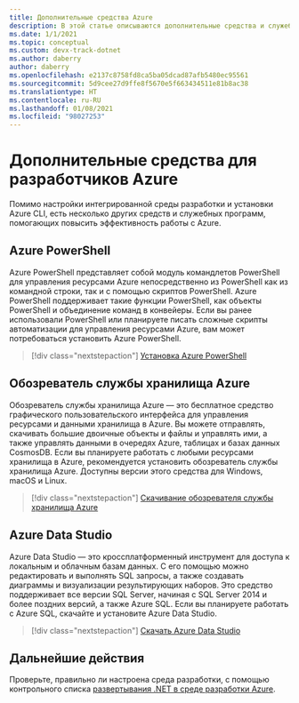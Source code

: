 ```yaml
---
title: Дополнительные средства Azure
description: В этой статье описываются дополнительные средства и служебные программы для работы с Azure, а также способы их установки.
ms.date: 1/1/2021
ms.topic: conceptual
ms.custom: devx-track-dotnet
ms.author: daberry
author: daberry
ms.openlocfilehash: e2137c8758fd8ca5ba05dcad87afb5480ec95561
ms.sourcegitcommit: 5d9cee27d9ffe8f5670e5f663434511e81b8ac38
ms.translationtype: HT
ms.contentlocale: ru-RU
ms.lasthandoff: 01/08/2021
ms.locfileid: "98027253"
---
```

# <a name="additional-tools-for-azure-developers"></a>Дополнительные средства для разработчиков Azure

Помимо настройки интегрированной среды разработки и установки Azure CLI, есть несколько других средств и служебных программ, помогающих повысить эффективность работы с Azure.  

## <a name="azure-powershell"></a>Azure PowerShell

Azure PowerShell представляет собой модуль командлетов PowerShell для управления ресурсами Azure непосредственно из PowerShell как из командной строки, так и с помощью скриптов PowerShell.  Azure PowerShell поддерживает такие функции PowerShell, как объекты PowerShell и объединение команд в конвейеры.  Если вы ранее использовали PowerShell или планируете писать сложные скрипты автоматизации для управления ресурсами Azure, вам может потребоваться установить Azure PowerShell.

> [!div class="nextstepaction"]
> [Установка Azure PowerShell](/powershell/azure/install-az-ps)

## <a name="azure-storage-explorer"></a>Обозреватель службы хранилища Azure

Обозреватель службы хранилища Azure — это бесплатное средство графического пользовательского интерфейса для управления ресурсами и данными хранилища в Azure.  Вы можете отправлять, скачивать большие двоичные объекты и файлы и управлять ими, а также управлять данными в очередях Azure, таблицах и базах данных CosmosDB.  Если вы планируете работать с любыми ресурсами хранилища в Azure, рекомендуется установить обозреватель службы хранилища Azure.  Доступны версии этого средства для Windows, macOS и Linux.  

> [!div class="nextstepaction"]
> [Скачивание обозревателя службы хранилища Azure](https://azure.microsoft.com/en-us/features/storage-explorer/)

## <a name="azure-data-studio"></a>Azure Data Studio

Azure Data Studio — это кроссплатформенный инструмент для доступа к локальным и облачным базам данных.  С его помощью можно редактировать и выполнять SQL запросы, а также создавать диаграммы и визуализации результирующих наборов.  Это средство поддерживает все версии SQL Server, начиная с SQL Server 2014 и более поздних версий, а также Azure SQL.  Если вы планируете работать с Azure SQL, скачайте и установите Azure Data Studio.

> [!div class="nextstepaction"]
> [Скачать Azure Data Studio](/sql/azure-data-studio/download-azure-data-studio)

## <a name="next-steps"></a>Дальнейшие действия

Проверьте, правильно ли настроена среда разработки, с помощью контрольного списка [развертывания .NET в среде разработки Azure](./dotnet-dev-env-checklist.md).
